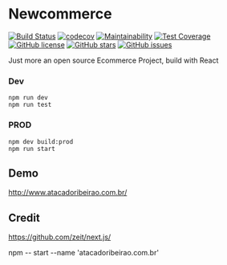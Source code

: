 # Newcommerce

[![Build Status](https://travis-ci.org/davidcostadev/newcommerce.svg?branch=master&style=flat-square)](https://travis-ci.org/davidcostadev/newcommerce) [![codecov](https://codecov.io/gh/davidcostadev/newcommerce/branch/master/graph/badge.svg)](https://codecov.io/gh/davidcostadev/newcommerce)
 [![Maintainability](https://api.codeclimate.com/v1/badges/615ce52c031cdd7e5163/maintainability)](https://codeclimate.com/github/davidcostadev/newcommerce/maintainability)
 [![Test Coverage](https://api.codeclimate.com/v1/badges/615ce52c031cdd7e5163/test_coverage)](https://codeclimate.com/github/davidcostadev/newcommerce/test_coverage)
 [![GitHub license](https://img.shields.io/github/license/davidcostadev/newcommerce.svg?style=flat-square)](https://github.com/davidcostadev/newcommerce/blob/master/LICENSE) [![GitHub stars](https://img.shields.io/github/stars/davidcostadev/newcommerce.svg?style=flat-square)](https://github.com/davidcostadev/newcommerce/stargazers) [![GitHub issues](https://img.shields.io/github/issues/davidcostadev/newcommerce.svg?style=flat-square)](https://github.com/davidcostadev/newcommerce/issues)


Just more an open source Ecommerce Project, build with React

### Dev

```
npm run dev
npm run test
```




### PROD

```
npm dev build:prod
npm run start
```

## Demo

http://www.atacadoribeirao.com.br/

## Credit

https://github.com/zeit/next.js/

npm -- start --name 'atacadoribeirao.com.br'
